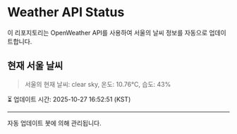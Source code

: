 
# Weather API Status

이 리포지토리는 OpenWeather API를 사용하여 서울의 날씨 정보를 자동으로 업데이트합니다.

## 현재 서울 날씨
> 서울의 현재 날씨: clear sky, 온도: 10.76°C, 습도: 43%

⏳ 업데이트 시간: 2025-10-27 16:52:51 (KST)

---
자동 업데이트 봇에 의해 관리됩니다.
